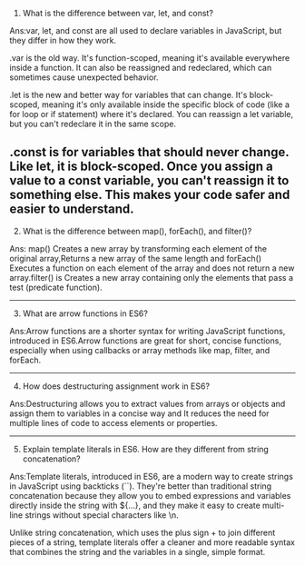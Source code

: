 1. What is the difference between var, let, and const?

Ans:var, let, and const are all used to declare variables in JavaScript, but they differ in how they work.

.var is the old way. It's function-scoped, meaning it's available everywhere inside a function. It can also be reassigned and redeclared, which can sometimes cause unexpected behavior.

.let is the new and better way for variables that can change. It's block-scoped, meaning it's only available inside the specific block of code (like a for loop or if statement) where it's declared. You can reassign a let variable, but you can't redeclare it in the same scope.

.const is for variables that should never change. Like let, it is block-scoped. Once you assign a value to a const variable, you can't reassign it to something else. This makes your code safer and easier to understand.
---

2. What is the difference between map(), forEach(), and filter()?

Ans: map() Creates a new array by transforming each element of the original array,Returns a new array of the same length and forEach() Executes a function on each element of the array and does not return a new array.filter() is Creates a new array containing only the elements that pass a test (predicate function).

---

3. What are arrow functions in ES6?

Ans:Arrow functions are a shorter syntax for writing JavaScript functions, introduced in ES6.Arrow functions are great for short, concise functions, especially when using callbacks or array methods like map, filter, and forEach.

---

4. How does destructuring assignment work in ES6?

Ans:Destructuring allows you to extract values from arrays or objects and assign them to variables in a concise way and It reduces the need for multiple lines of code to access elements or properties.

---

5. Explain template literals in ES6. How are they different from string concatenation?

Ans:Template literals, introduced in ES6, are a modern way to create strings in JavaScript using backticks (``). They're better than traditional string concatenation because they allow you to embed expressions and variables directly inside the string with ${...}, and they make it easy to create multi-line strings without special characters like \n.

Unlike string concatenation, which uses the plus sign + to join different pieces of a string, template literals offer a cleaner and more readable syntax that combines the string and the variables in a single, simple format.
